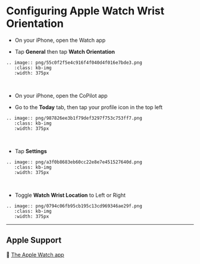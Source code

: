 # Configuring Apple Watch Wrist Orientation

- On your iPhone, open the Watch app

- Tap **General** then tap **Watch Orientation**

```{eval-rst}
.. image:: png/55c0f2f5e4c916f4f040d4f016e7bde3.png
   :class: kb-img
   :width: 375px
```

&nbsp;

- On your iPhone, open the CoPilot app

- Go to the **Today** tab, then tap your profile icon in the top left

```{eval-rst}
.. image:: png/987826ee3b1f79def3297f753c753ff7.png
   :class: kb-img
   :width: 375px
```

&nbsp;

- Tap **Settings**

```{eval-rst}
.. image:: png/a3f0b8683eb60cc22e8e7e451527640d.png
   :class: kb-img
   :width: 375px
```

&nbsp;

- Toggle **Watch Wrist Location** to Left or Right

```{eval-rst}
.. image:: png/0794c06fb95cb195c13cd969346ae29f.png
   :class: kb-img
   :width: 375px
```

---

## Apple Support

🔗 [The Apple Watch app](https://support.apple.com/guide/watch/the-apple-watch-app-apd65b3ed73d/watchos)
